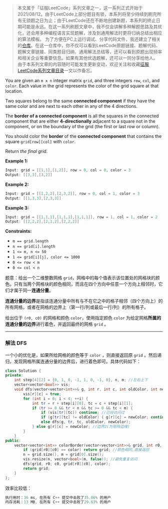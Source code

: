 > 本文属于「征服LeetCode」系列文章之一，这一系列正式开始于2021/08/12。由于LeetCode上部分题目有锁，本系列将至少持续到刷完所有无锁题之日为止；由于LeetCode还在不断地创建新题，本系列的终止日期可能是永远。在这一系列刷题文章中，我不仅会讲解多种解题思路及其优化，还会用多种编程语言实现题解，涉及到通用解法时更将归纳总结出相应的算法模板。
> <b></b>
> 为了方便在PC上运行调试、分享代码文件，我还建立了相关的[仓库](https://github.com/memcpy0/LeetCode-Conquest)。在这一仓库中，你不仅可以看到LeetCode原题链接、题解代码、题解文章链接、同类题目归纳、通用解法总结等，还可以看到原题出现频率和相关企业等重要信息。如果有其他优选题解，还可以一同分享给他人。
> <b></b>
> 由于本系列文章的内容随时可能发生更新变动，欢迎关注和收藏[征服LeetCode系列文章目录](https://memcpy0.blog.csdn.net/article/details/119656559)一文以作备忘。

<p>You are given an <code>m x n</code> integer matrix <code>grid</code>, and three integers <code>row</code>, <code>col</code>, and <code>color</code>. Each value in the grid represents the color of the grid square at that location.</p>

<p>Two squares belong to the same <strong>connected component</strong> if they have the same color and are next to each other in any of the 4 directions.</p>

<p>The <strong>border of a connected component</strong> is all the squares in the connected component that are either <strong>4-directionally</strong> adjacent to a square not in the component, or on the boundary of the grid (the first or last row or column).</p>

<p>You should color the <strong>border</strong> of the <strong>connected component</strong> that contains the square <code>grid[row][col]</code> with <code>color</code>.</p>

<p>Return <em>the final grid</em>.</p>


<p><strong>Example 1:</strong></p>

```cpp
Input: grid = [[1,1],[1,2]], row = 0, col = 0, color = 3
Output: [[3,3],[3,2]]
```
<p><strong>Example 2:</strong></p>

```cpp
Input: grid = [[1,2,2],[2,3,2]], row = 0, col = 1, color = 3
Output: [[1,3,3],[2,3,3]]
```
<p><strong>Example 3:</strong></p>

```cpp
Input: grid = [[1,1,1],[1,1,1],[1,1,1]], row = 1, col = 1, color = 2
Output: [[2,2,2],[2,1,2],[2,2,2]]
```

 
<p><strong>Constraints:</strong></p>

<ul>
	<li><code>m == grid.length</code></li>
	<li><code>n == grid[i].length</code></li>
	<li><code>1 &lt;= m, n &lt;= 50</code></li>
	<li><code>1 &lt;= grid[i][j], color &lt;= 1000</code></li>
	<li><code>0 &lt;= row &lt; m</code></li>
	<li><code>0 &lt;= col &lt; n</code></li>
</ul>


题意：给出一个二维整数网格 `grid`，网格中的每个值表示该位置处的网格块的颜色。只有当两个网格块的颜色相同，而且在四个方向中任意一个方向上相邻时，它们才属于同一**连通分量**。

**连通分量的边界**是指该连通分量中所有与不在它之中的格子相邻（四个方向上）的所有网格，或者在网格的边界上（第一行/列或最后一行/列）的所有格子。

给出位于 `(r0, c0)` 的网格和颜色 `color`，使用指定颜色 `color` 为给定网格**所属的连通分量的边界**进行着色，并返回最终的网格 `grid` 。

 
---
### 解法 DFS
一个小的优化是，如果所给网格的颜色等于 `color` ，则直接返回原 `grid` 。然后递归，发现网格所属连通分量的边界后，进行着色即可。具体代码如下：
```cpp
class Solution {
private:
    int step[4][2] = {0, 1, 0, -1, 1, 0, -1, 0}, n, m; //左右上下
    vector<vector<bool>> vis;
    void dfs(vector<vector<int>>& g, int r, int c, int oldColor, int newColor) {
        vis[r][c] = true;
        for (int i = 0; i < 4; ++i) {
            int tr = r + step[i][0], tc = c + step[i][1];
            if (tr >= 0 && tr < n && tc >= 0 && tc < m) {
                if (vis[tr][tc]) continue; //已经访问过
                if (g[tr][tc] != oldColor) { g[r][c] = newColor; continue; } //边界1
                else dfs(g, tr, tc, oldColor, newColor);
            } else g[r][c] = newColor; //边界2(为矩阵边缘)
        }
    }
public:
    vector<vector<int>> colorBorder(vector<vector<int>>& grid, int r0, int c0, int color) {
        if (grid[r0][c0] == color) return grid; //颜色相同,直接返回
        n = grid.size(), m = grid[0].size();
        vis.resize(n, vector<bool>(m, false)); //避免重复访问
        dfs(grid, r0, c0, grid[r0][c0], color);
        return grid;
    }
};
```
效率比较低：
```cpp
执行用时：36 ms, 在所有 C++ 提交中击败了35.06% 的用户
内存消耗：13 MB, 在所有 C++ 提交中击败了29.63% 的用户
```
